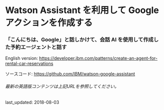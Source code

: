 # Watson Assistant を利用して Google アクションを作成する

### 「こんにちは、Google」と話しかけて、会話 AI を使用して作成した予約エージェントと話す

English version: https://developer.ibm.com/patterns/create-an-agent-for-rental-car-reservations
  
ソースコード: https://github.com/IBM/watson-google-assistant

###### 最新の英語版コンテンツは上記URLを参照してください。
last_updated: 2018-08-03

 
<!--
This article is part of the [Watson Assistant learning path](https://developer.ibm.com/series/learning-path-watson-assistant/). See the [Watson Assistant](https://www.ibm.com/cloud/watson-assistant/) page for more information on features and getting started.

| Level | Topic | Type |
